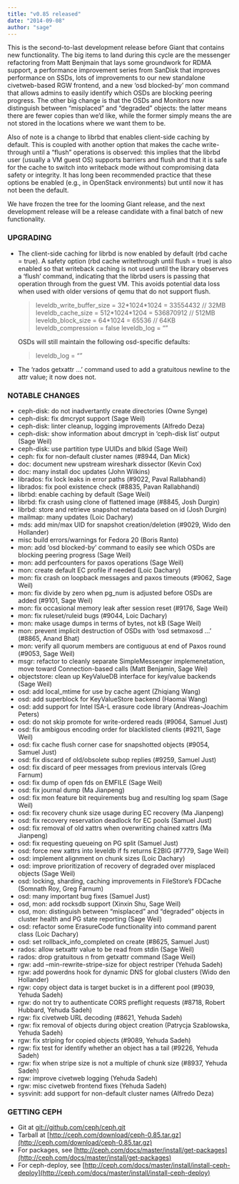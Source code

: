 ```yaml
---
title: "v0.85 released"
date: "2014-09-08"
author: "sage"
---
```


This is the second-to-last development release before Giant that contains new functionality. The big items to land during this cycle are the messenger refactoring from Matt Benjmain that lays some groundwork for RDMA support, a performance improvement series from SanDisk that improves performance on SSDs, lots of improvements to our new standalone civetweb-based RGW frontend, and a new ‘osd blocked-by’ mon command that allows admins to easily identify which OSDs are blocking peering progress. The other big change is that the OSDs and Monitors now distinguish between “misplaced” and “degraded” objects: the latter means there are fewer copies than we’d like, while the former simply means the are not stored in the locations where we want them to be.

Also of note is a change to librbd that enables client-side caching by default. This is coupled with another option that makes the cache write-through until a “flush” operations is observed: this implies that the librbd user (usually a VM guest OS) supports barriers and flush and that it is safe for the cache to switch into writeback mode without compromising data safety or integrity. It has long been recommended practice that these options be enabled (e.g., in OpenStack environments) but until now it has not been the default.

We have frozen the tree for the looming Giant release, and the next development release will be a release candidate with a final batch of new functionality.

### UPGRADING

- The client-side caching for librbd is now enabled by default (rbd cache = true). A safety option (rbd cache writethrough until flush = true) is also enabled so that writeback caching is not used until the library observes a ‘flush’ command, indicating that the librbd users is passing that operation through from the guest VM. This avoids potential data loss when used with older versions of qemu that do not support flush.
    
    > leveldb\_write\_buffer\_size = 32\*1024\*1024 = 33554432 // 32MB leveldb\_cache\_size = 512\*1024\*1204 = 536870912 // 512MB leveldb\_block\_size = 64\*1024 = 65536 // 64KB leveldb\_compression = false leveldb\_log = “”
    
    OSDs will still maintain the following osd-specific defaults:
    
    > leveldb\_log = “”
    
- The ‘rados getxattr ...’ command used to add a gratuitous newline to the attr value; it now does not.

### NOTABLE CHANGES

- ceph-disk: do not inadvertantly create directories (Owne Synge)
- ceph-disk: fix dmcrypt support (Sage Weil)
- ceph-disk: linter cleanup, logging improvements (Alfredo Deza)
- ceph-disk: show information about dmcrypt in ‘ceph-disk list’ output (Sage Weil)
- ceph-disk: use partition type UUIDs and blkid (Sage Weil)
- ceph: fix for non-default cluster names (#8944, Dan Mick)
- doc: document new upstream wireshark dissector (Kevin Cox)
- doc: many install doc updates (John Wilkins)
- librados: fix lock leaks in error paths (#9022, Paval Rallabhandi)
- librados: fix pool existence check (#8835, Pavan Rallabhandi)
- librbd: enable caching by default (Sage Weil)
- librbd: fix crash using clone of flattened image (#8845, Josh Durgin)
- librbd: store and retrieve snapshot metadata based on id (Josh Durgin)
- mailmap: many updates (Loic Dachary)
- mds: add min/max UID for snapshot creation/deletion (#9029, Wido den Hollander)
- misc build errors/warnings for Fedora 20 (Boris Ranto)
- mon: add ‘osd blocked-by’ command to easily see which OSDs are blocking peering progress (Sage Weil)
- mon: add perfcounters for paxos operations (Sage Weil)
- mon: create default EC profile if needed (Loic Dachary)
- mon: fix crash on loopback messages and paxos timeouts (#9062, Sage Weil)
- mon: fix divide by zero when pg\_num is adjusted before OSDs are added (#9101, Sage Weil)
- mon: fix occasional memory leak after session reset (#9176, Sage Weil)
- mon: fix ruleset/ruleid bugs (#9044, Loic Dachary)
- mon: make usage dumps in terms of bytes, not kB (Sage Weil)
- mon: prevent implicit destruction of OSDs with ‘osd setmaxosd ...’ (#8865, Anand Bhat)
- mon: verify all quorum members are contiguous at end of Paxos round (#9053, Sage Weil)
- msgr: refactor to cleanly separate SimpleMessenger implemenetation, move toward Connection-based calls (Matt Benjamin, Sage Wei)
- objectstore: clean up KeyValueDB interface for key/value backends (Sage Weil)
- osd: add local\_mtime for use by cache agent (Zhiqiang Wang)
- osd: add superblock for KeyValueStore backend (Haomai Wang)
- osd: add support for Intel ISA-L erasure code library (Andreas-Joachim Peters)
- osd: do not skip promote for write-ordered reads (#9064, Samuel Just)
- osd: fix ambigous encoding order for blacklisted clients (#9211, Sage Weil)
- osd: fix cache flush corner case for snapshotted objects (#9054, Samuel Just)
- osd: fix discard of old/obsolete subop replies (#9259, Samuel Just)
- osd: fix discard of peer messages from previous intervals (Greg Farnum)
- osd: fix dump of open fds on EMFILE (Sage Weil)
- osd: fix journal dump (Ma Jianpeng)
- osd: fix mon feature bit requirements bug and resulting log spam (Sage Weil)
- osd: fix recovery chunk size usage during EC recovery (Ma Jianpeng)
- osd: fix recovery reservation deadlock for EC pools (Samuel Just)
- osd: fix removal of old xattrs when overwriting chained xattrs (Ma Jianpeng)
- osd: fix requesting queueing on PG split (Samuel Just)
- osd: force new xattrs into leveldb if fs returns E2BIG (#7779, Sage Weil)
- osd: implement alignment on chunk sizes (Loic Dachary)
- osd: improve prioritization of recovery of degraded over misplaced objects (Sage Weil)
- osd: locking, sharding, caching improvements in FileStore’s FDCache (Somnath Roy, Greg Farnum)
- osd: many important bug fixes (Samuel Just)
- osd, mon: add rocksdb support (Xinxin Shu, Sage Weil)
- osd, mon: distinguish between “misplaced” and “degraded” objects in cluster health and PG state reporting (Sage Weil)
- osd: refactor some ErasureCode functionality into command parent class (Loic Dachary)
- osd: set rollback\_info\_completed on create (#8625, Samuel Just)
- rados: allow setxattr value to be read from stdin (Sage Weil)
- rados: drop gratuitous n from getxattr command (Sage Weil)
- rgw: add –min-rewrite-stripe-size for object restriper (Yehuda Sadeh)
- rgw: add powerdns hook for dynamic DNS for global clusters (Wido den Hollander)
- rgw: copy object data is target bucket is in a different pool (#9039, Yehuda Sadeh)
- rgw: do not try to authenticate CORS preflight requests (#8718, Robert Hubbard, Yehuda Sadeh)
- rgw: fix civetweb URL decoding (#8621, Yehuda Sadeh)
- rgw: fix removal of objects during object creation (Patrycja Szablowska, Yehuda Sadeh)
- rgw: fix striping for copied objects (#9089, Yehuda Sadeh)
- rgw: fix test for identify whether an object has a tail (#9226, Yehuda Sadeh)
- rgw: fix when stripe size is not a multiple of chunk size (#8937, Yehuda Sadeh)
- rgw: improve civetweb logging (Yehuda Sadeh)
- rgw: misc civetweb frontend fixes (Yehuda Sadeh)
- sysvinit: add support for non-default cluster names (Alfredo Deza)

### GETTING CEPH

- Git at [git://github.com/ceph/ceph.git](http://github.com/ceph/ceph)
- Tarball at [http://ceph.com/download/ceph-0.85.tar.gz](http://ceph.com/download/ceph-0.85.tar.gz)
- For packages, see [http://ceph.com/docs/master/install/get-packages](http://ceph.com/docs/master/install/get-packages)
- For ceph-deploy, see [http://ceph.com/docs/master/install/install-ceph-deploy](http://ceph.com/docs/master/install/install-ceph-deploy)

